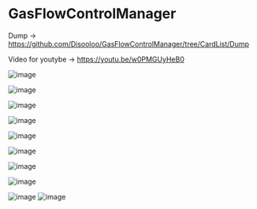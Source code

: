 # GasFlowControlManager

Dump -> https://github.com/Disooloo/GasFlowControlManager/tree/CardList/Dump

Video for youtybe -> https://youtu.be/w0PMGUyHeB0

![image](https://github.com/Disooloo/GasFlowControlManager/assets/44940699/4787a7cb-aa23-41f3-96b6-7c8ecaf9f797)

![image](https://github.com/Disooloo/GasFlowControlManager/assets/44940699/ec47f6f0-0697-419c-a1b4-a075c32045a3)

![image](https://github.com/Disooloo/GasFlowControlManager/assets/44940699/df1a00f0-2693-4305-8f61-5fc0cc493dce)

![image](https://github.com/Disooloo/GasFlowControlManager/assets/44940699/d08e5882-828b-4908-b5ca-b883fd756c81)

![image](https://github.com/Disooloo/GasFlowControlManager/assets/44940699/37ba2c8d-f605-4509-a0c5-ffec39fb9dc4)

![image](https://github.com/Disooloo/GasFlowControlManager/assets/44940699/05789b19-9e78-41de-8ba6-7c5cb55217fa)

![image](https://github.com/Disooloo/GasFlowControlManager/assets/44940699/f8d26686-5854-4c17-bc1f-3c4fe21573b4)

![image](https://github.com/Disooloo/GasFlowControlManager/assets/44940699/135bc886-de5e-4bcf-8288-61d60ce9a7d7)

![image](https://github.com/Disooloo/GasFlowControlManager/assets/44940699/6a327b56-6a4a-4a40-ac95-bbcac93489de)
![image](https://github.com/Disooloo/GasFlowControlManager/assets/44940699/4ece3f99-3d16-4214-b83e-21d27ffb2dc0)


